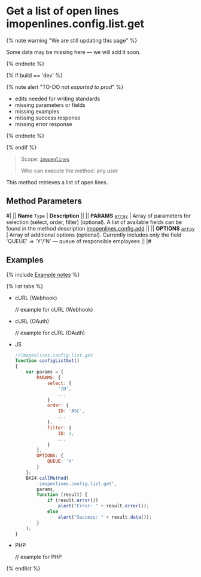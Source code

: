 # Get a list of open lines imopenlines.config.list.get

{% note warning "We are still updating this page" %}

Some data may be missing here — we will add it soon.

{% endnote %}

{% if build == 'dev' %}

{% note alert "TO-DO _not exported to prod_" %}

- edits needed for writing standards
- missing parameters or fields
- missing examples
- missing success response
- missing error response

{% endnote %}

{% endif %}

> Scope: [`imopenlines`](../../scopes/permissions.md)
>
> Who can execute the method: any user

This method retrieves a list of open lines.

## Method Parameters

#|
|| **Name**
`Type` | **Description** ||
|| **PARAMS**
[`array`](../../data-types.md) | Array of parameters for selection (select, order, filter) (optional). A list of available fields can be found in the method description [imopenlines.config.add](./imopenlines-config-add.md) ||
|| **OPTIONS**
[`array`](../../data-types.md) | Array of additional options (optional). Currently includes only the field 'QUEUE' => 'Y'/'N' — queue of responsible employees ||
|#

## Examples

{% include [Example notes](../../../_includes/examples.md) %}

{% list tabs %}

- cURL (Webhook)

    // example for cURL (Webhook)

- cURL (OAuth)

    // example for cURL (OAuth)

- JS

    ```js
    //imopenlines.config.list.get
    function configListGet()
    {
        var params = {
            PARAMS: {
                select: {
                    'ID',
                    ...
                },
                order: {
                    ID: 'ASC',
                    ...
                },
                filter: {
                    ID: 1,
                    ...
                }
            },
            OPTIONS: {
                QUEUE: 'Y'
            }
        };
        BX24.callMethod(
            'imopenlines.config.list.get',
            params,
            function (result) {
                if (result.error())
                    alert("Error: " + result.error());
                else
                    alert("Success: " + result.data());
            }
        );
    }
    ```

- PHP

    // example for PHP

{% endlist %}